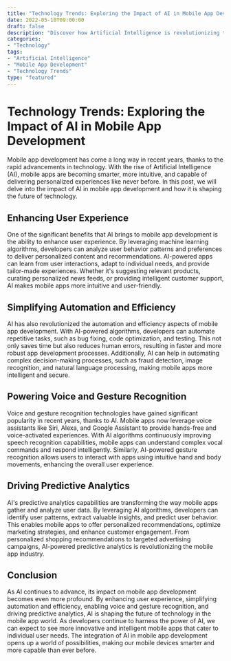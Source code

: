 ```yaml
--- 
title: "Technology Trends: Exploring the Impact of AI in Mobile App Development" 
date: 2022-05-10T09:00:00
draft: false 
description: "Discover how Artificial Intelligence is revolutionizing the world of mobile app development and shaping the future of technology."
categories: 
- "Technology" 
tags: 
- "Artificial Intelligence" 
- "Mobile App Development" 
- "Technology Trends" 
type: "featured" 
--- 
```


# Technology Trends: Exploring the Impact of AI in Mobile App Development 

Mobile app development has come a long way in recent years, thanks to the rapid advancements in technology. With the rise of Artificial Intelligence (AI), mobile apps are becoming smarter, more intuitive, and capable of delivering personalized experiences like never before. In this post, we will delve into the impact of AI in mobile app development and how it is shaping the future of technology. 

## Enhancing User Experience 

One of the significant benefits that AI brings to mobile app development is the ability to enhance user experience. By leveraging machine learning algorithms, developers can analyze user behavior patterns and preferences to deliver personalized content and recommendations. AI-powered apps can learn from user interactions, adapt to individual needs, and provide tailor-made experiences. Whether it's suggesting relevant products, curating personalized news feeds, or providing intelligent customer support, AI makes mobile apps more intuitive and user-friendly. 

## Simplifying Automation and Efficiency 

AI has also revolutionized the automation and efficiency aspects of mobile app development. With AI-powered algorithms, developers can automate repetitive tasks, such as bug fixing, code optimization, and testing. This not only saves time but also reduces human errors, resulting in faster and more robust app development processes. Additionally, AI can help in automating complex decision-making processes, such as fraud detection, image recognition, and natural language processing, making mobile apps more intelligent and secure. 

## Powering Voice and Gesture Recognition 

Voice and gesture recognition technologies have gained significant popularity in recent years, thanks to AI. Mobile apps now leverage voice assistants like Siri, Alexa, and Google Assistant to provide hands-free and voice-activated experiences. With AI algorithms continuously improving speech recognition capabilities, mobile apps can understand complex vocal commands and respond intelligently. Similarly, AI-powered gesture recognition allows users to interact with apps using intuitive hand and body movements, enhancing the overall user experience. 

## Driving Predictive Analytics 

AI's predictive analytics capabilities are transforming the way mobile apps gather and analyze user data. By leveraging AI algorithms, developers can identify user patterns, extract valuable insights, and predict user behavior. This enables mobile apps to offer personalized recommendations, optimize marketing strategies, and enhance customer engagement. From personalized shopping recommendations to targeted advertising campaigns, AI-powered predictive analytics is revolutionizing the mobile app industry. 

## Conclusion 

As AI continues to advance, its impact on mobile app development becomes even more profound. By enhancing user experience, simplifying automation and efficiency, enabling voice and gesture recognition, and driving predictive analytics, AI is shaping the future of technology in the mobile app world. As developers continue to harness the power of AI, we can expect to see more innovative and intelligent mobile apps that cater to individual user needs. The integration of AI in mobile app development opens up a world of possibilities, making our mobile devices smarter and more capable than ever before.
